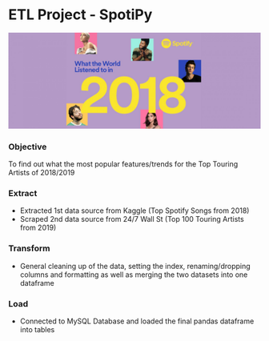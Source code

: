 # ETL Project - SpotiPy

![Images/spotify2018.jpg](Images/spotify2018.jpg)

### Objective

To find out what the most popular features/trends for the Top Touring Artists of 2018/2019

### Extract

* Extracted 1st data source from Kaggle (Top Spotify Songs from 2018)
* Scraped 2nd data source from 24/7 Wall St (Top 100 Touring Artists from 2019)

### Transform

* General cleaning up of the data, setting the index, renaming/dropping columns and formatting as well as merging the two datasets into one dataframe

### Load

* Connected to MySQL Database and loaded the final pandas dataframe into tables
